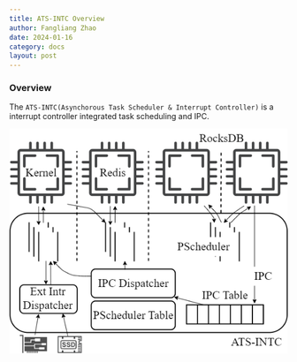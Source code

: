 ```yaml
---
title: ATS-INTC Overview
author: Fangliang Zhao
date: 2024-01-16
category: docs
layout: post
---
```


### Overview

The `ATS-INTC(Asynchorous Task Scheduler & Interrupt Controller)` is a interrupt controller integrated task scheduling and IPC.

![sys_arch](/assets/gitbook/images/sys_arch.png)